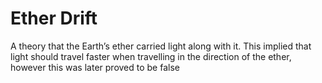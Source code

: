 # Ether Drift
A theory that the Earth’s ether carried light along with it. This implied that light should travel faster when travelling in the direction of the ether, however this was later proved to be false